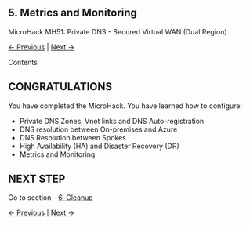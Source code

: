 ## 5. Metrics and Monitoring <!-- omit from toc -->

MicroHack MH51: Private DNS - Secured Virtual WAN (Dual Region) <!-- omit from toc -->

[← Previous](./4.%20High%20Availability%20(HA)%20and%20Disaster%20Recovery%20(DR).md) | [Next →](./6.%20Cleanup.md)

Contents

## CONGRATULATIONS <!-- omit from toc -->

You have completed the MicroHack. You have learned how to configure:
* Private DNS Zones, Vnet links and DNS Auto-registration
* DNS resolution between On-premises and Azure
* DNS Resolution between Spokes
* High Availability (HA) and Disaster Recovery (DR)
* Metrics and Monitoring

## NEXT STEP <!-- omit from toc -->

Go to section - [6. Cleanup](./6.%20Cleanup.md)

[← Previous](./4.%20High%20Availability%20(HA)%20and%20Disaster%20Recovery%20(DR).md) | [Next →](./6.%20Cleanup.md)
